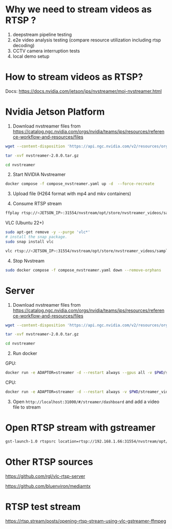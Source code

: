 # Why we need to stream videos as RTSP ? 

1. deepstream pipeline testing
2. e2e video analysis testing (compare resource utilization including rtsp decoding)
3. CCTV camera interruption tests
4. local demo setup

# How to stream videos as RTSP?

Docs: https://docs.nvidia.com/jetson/jps/nvstreamer/moj-nvstreamer.html


# Nvidia Jetson Platform 

1. Download nvstreamer files from 
https://catalog.ngc.nvidia.com/orgs/nvidia/teams/jps/resources/reference-workflow-and-resources/files

```bash
wget --content-disposition 'https://api.ngc.nvidia.com/v2/resources/org/nvidia/team/jps/reference-workflow-and-resources/2.0.0/files?redirect=true&path=nvstreamer-2.0.0.tar.gz' -O nvstreamer-2.0.0.tar.gz

tar -xvf nvstreamer-2.0.0.tar.gz

cd nvstreamer
```

2. Start NVIDIA Nvstreamer

```bash
docker compose -f compose_nvstreamer.yaml up -d  --force-recreate
```

3. Upload file (H264 format with mp4 and mkv containers)

4. Consume RTSP stream 

```bash
ffplay rtsp://<JETSON_IP>:31554/nvstream/opt/store/nvstreamer_videos/sample_1080p_h264.mp4
```

VLC (Ubuntu 22+)

```bash
sudo apt-get remove -y --purge 'vlc*'
# install the snap package.
sudo snap install vlc

vlc rtsp://<JETSON_IP>:31554/nvstream/opt/store/nvstreamer_videos/sample_1080p_h264.mp4
```


4. Stop Nvstream 

```bash
sudo docker compose -f compose_nvstreamer.yaml down --remove-orphans
```


# Server


1. Download nvstreamer files from 
https://catalog.ngc.nvidia.com/orgs/nvidia/teams/jps/resources/reference-workflow-and-resources/files

```bash
wget --content-disposition 'https://api.ngc.nvidia.com/v2/resources/org/nvidia/team/jps/reference-workflow-and-resources/2.0.0/files?redirect=true&path=nvstreamer-2.0.0.tar.gz' -O nvstreamer-2.0.0.tar.gz

tar -xvf nvstreamer-2.0.0.tar.gz

cd nvstreamer
```

2. Run docker

GPU:
```bash
docker run -e ADAPTOR=streamer -d --restart always --gpus all -v $PWD/streamer_videos:/opt/store/nvstreamer_videos  -v $PWD/config/nvstreamer/:/home/vst/vst_release/updated_configs/ --net=host nvcr.io/nvidia/jps/vst:1.3.0-24.08.1-x86_64 --vstConfigFile /home/vst/vst_release/updated_configs/vst_config.json
```

CPU:
```bash
docker run -e ADAPTOR=streamer -d --restart always -v $PWD/streamer_videos:/opt/store/nvstreamer_videos  -v $PWD/config/nvstreamer/:/home/vst/vst_release/updated_configs/ --net=host nvcr.io/nvidia/jps/vst:1.3.0-24.08.1-x86_64 --vstConfigFile /home/vst/vst_release/updated_configs/vst_config.json
```

3. Open `http://localhost:31000/#/streamer/dashboard` and add a video file to stream


# Open RTSP stream with gstreamer 

```bash
gst-launch-1.0 rtspsrc location=rtsp://192.168.1.66:31554/nvstream/opt/store/nvstreamer_videos/sample_1080p_h264.mp4 latency=100 ! queue ! rtph264depay ! h264parse ! avdec_h264 ! videoconvert ! videoscale ! video/x-raw,width=640,height=480 ! autovideosink
```

# Other RTSP sources

https://github.com/rgl/vlc-rtsp-server

https://github.com/bluenviron/mediamtx


# RTSP test stream 

https://rtsp.stream/posts/opening-rtsp-stream-using-vlc-gstreamer-ffmpeg